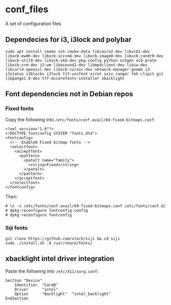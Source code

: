 # conf_files
A set of configuration files

## Dependecies for i3, i3lock and polybar
```
sudo apt install cmake zsh cmake-data libcairo2-dev libxcb1-dev libxcb-ewmh-dev libxcb-icccm4-dev libxcb-image0-dev libxcb-randr0-dev libxcb-util0-dev libxcb-xkb-dev pkg-config python-xcbgen xcb-proto libxcb-xrm-dev i3-wm libasound2-dev libmpdclient-dev libiw-dev libcurl4-openssl-dev libxcb-cursor-dev network-manager-gnome i3 i3status i3blocks i3lock ttf-unifont scrot sxiv ranger feh clipit git libpango1.0-dev ttf-mscorefonts-installer xbacklight
```
## Font dependencies not in Debian repos
### Fixed fonts
Copy the following into `/etc/fonts/conf.avail/69-fixed-bitmaps.conf`:
```
<?xml version="1.0"?>
<!DOCTYPE fontconfig SYSTEM "fonts.dtd">
<fontconfig>
  <!-- Enabled Fixed bitmap fonts -->
  <selectfont>
    <acceptfont>
      <pattern>
        <patelt name="family">
          <string>Fixed</string>
        </patelt>
      </pattern>
    </acceptfont>
  </selectfont>
</fontconfig>
```
Then:
```
# ln -s /etc/fonts/conf.avail/69-fixed-bitmaps.conf /etc/fonts/conf.d/
# dpkg-reconfigure fontconfig-config
# dpkg-reconfigure fontconfig
```
### Siji fonts
```
git clone https://github.com/stark/siji && cd siji
sudo ./install.sh -d /usr/share/fonts/
```
## xbacklight intel driver integration
Paste the following into `/etc/X11/xorg.conf`:
```
Section "Device"
    Identifier  "Card0"
    Driver      "intel"
    Option      "Backlight"  "intel_backlight"
EndSection
```
